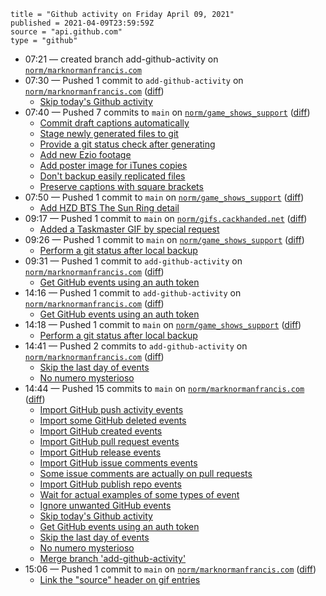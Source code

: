 ```
title = "Github activity on Friday April 09, 2021"
published = 2021-04-09T23:59:59Z
source = "api.github.com"
type = "github"
```

* 07:21 — created branch add-github-activity on [`norm/marknormanfrancis.com`](https://github.com/norm/marknormanfrancis.com)
* 07:30 — Pushed 1 commit to `add-github-activity` on [`norm/marknormanfrancis.com`](https://github.com/norm/marknormanfrancis.com) ([diff](https://github.com/norm/marknormanfrancis.com/compare/49f8beac6633d8727558625f3c5b3539e194e936..a96a7ab59354b057e7ff9e98210daf51dc740e8d))
  * [Skip today's Github activity](https://github.com/norm/marknormanfrancis.com/commit/a96a7ab59354b057e7ff9e98210daf51dc740e8d)
* 07:40 — Pushed 7 commits to `main` on [`norm/game_shows_support`](https://github.com/norm/game_shows_support) ([diff](https://github.com/norm/game_shows_support/compare/95c9ec2b2cfcc29783400c663e2b6d4d134a471c..24d04c0883731cfaf8deaea21c45cb903f048054))
  * [Commit draft captions automatically](https://github.com/norm/game_shows_support/commit/f6505998d6dba4475b5664b1cd56977a45460db9)
  * [Stage newly generated files to git](https://github.com/norm/game_shows_support/commit/5199ef452b932da3bd56c3fe3722d8020e0dabfc)
  * [Provide a git status check after generating](https://github.com/norm/game_shows_support/commit/7649d4639540a2c4a86d9f796f3110701ad31a29)
  * [Add new Ezio footage](https://github.com/norm/game_shows_support/commit/d939465c0bfa47663edbd4be58cd97a86b8cfe52)
  * [Add poster image for iTunes copies](https://github.com/norm/game_shows_support/commit/07a849fbfdc48c09d643b774a040ec394f86c662)
  * [Don't backup easily replicated files](https://github.com/norm/game_shows_support/commit/77c87a41d1ed6537e417bec6a3c20cc183102fe0)
  * [Preserve captions with square brackets](https://github.com/norm/game_shows_support/commit/24d04c0883731cfaf8deaea21c45cb903f048054)
* 07:50 — Pushed 1 commit to `main` on [`norm/game_shows_support`](https://github.com/norm/game_shows_support) ([diff](https://github.com/norm/game_shows_support/compare/24d04c0883731cfaf8deaea21c45cb903f048054..f38091684f534200c7ecc8c2102904891eec81bf))
  * [Add HZD BTS The Sun Ring detail](https://github.com/norm/game_shows_support/commit/f38091684f534200c7ecc8c2102904891eec81bf)
* 09:17 — Pushed 1 commit to `main` on [`norm/gifs.cackhanded.net`](https://github.com/norm/gifs.cackhanded.net) ([diff](https://github.com/norm/gifs.cackhanded.net/compare/1b81bffe05b5dcc1ac048b7f7476503da7d62529..3b67cbce4ffc1f7f5fdf9dee0e4786afe9a770df))
  * [Added a Taskmaster GIF by special request](https://github.com/norm/gifs.cackhanded.net/commit/3b67cbce4ffc1f7f5fdf9dee0e4786afe9a770df)
* 09:26 — Pushed 1 commit to `main` on [`norm/game_shows_support`](https://github.com/norm/game_shows_support) ([diff](https://github.com/norm/game_shows_support/compare/f38091684f534200c7ecc8c2102904891eec81bf..51e63c79daed8f57805cab7e6e0560b3f36b1850))
  * [Perform a git status after local backup](https://github.com/norm/game_shows_support/commit/51e63c79daed8f57805cab7e6e0560b3f36b1850)
* 09:31 — Pushed 1 commit to `add-github-activity` on [`norm/marknormanfrancis.com`](https://github.com/norm/marknormanfrancis.com) ([diff](https://github.com/norm/marknormanfrancis.com/compare/a96a7ab59354b057e7ff9e98210daf51dc740e8d..d355f8ea7e36d4e60cd278360200953ff242073e))
  * [Get GitHub events using an auth token](https://github.com/norm/marknormanfrancis.com/commit/d355f8ea7e36d4e60cd278360200953ff242073e)
* 14:16 — Pushed 1 commit to `add-github-activity` on [`norm/marknormanfrancis.com`](https://github.com/norm/marknormanfrancis.com) ([diff](https://github.com/norm/marknormanfrancis.com/compare/d355f8ea7e36d4e60cd278360200953ff242073e..caf6e35ba9c26f22f29f787bbbde85b96de0f773))
  * [Get GitHub events using an auth token](https://github.com/norm/marknormanfrancis.com/commit/caf6e35ba9c26f22f29f787bbbde85b96de0f773)
* 14:18 — Pushed 1 commit to `main` on [`norm/game_shows_support`](https://github.com/norm/game_shows_support) ([diff](https://github.com/norm/game_shows_support/compare/51e63c79daed8f57805cab7e6e0560b3f36b1850..ea683c558d5e95050315260ae6ca74bc53cf1276))
  * [Perform a git status after local backup](https://github.com/norm/game_shows_support/commit/ea683c558d5e95050315260ae6ca74bc53cf1276)
* 14:41 — Pushed 2 commits to `add-github-activity` on [`norm/marknormanfrancis.com`](https://github.com/norm/marknormanfrancis.com) ([diff](https://github.com/norm/marknormanfrancis.com/compare/caf6e35ba9c26f22f29f787bbbde85b96de0f773..45e1ddef637c6ce729b74acaf05dbc0ba7500e18))
  * [Skip the last day of events](https://github.com/norm/marknormanfrancis.com/commit/b42fdbfdfce6099a2fdd4551fdc67b70d2c06710)
  * [No numero mysterioso](https://github.com/norm/marknormanfrancis.com/commit/45e1ddef637c6ce729b74acaf05dbc0ba7500e18)
* 14:44 — Pushed 15 commits to `main` on [`norm/marknormanfrancis.com`](https://github.com/norm/marknormanfrancis.com) ([diff](https://github.com/norm/marknormanfrancis.com/compare/3bd62e0d6bdefad8f3b6e88440c99a79255ee847..0e21283e3f998fd0bf460812a3c352f4b5778efa))
  * [Import GitHub push activity events](https://github.com/norm/marknormanfrancis.com/commit/eb6e74231ddc22a7e36c68af325f7b36a3ba9a7d)
  * [Import some GitHub deleted events](https://github.com/norm/marknormanfrancis.com/commit/0dd12f6cc8124fdebee75fc8065e375c7c432050)
  * [Import GitHub created events](https://github.com/norm/marknormanfrancis.com/commit/44ad0af654a27316a7ec0063d9fe16c9ebb9c635)
  * [Import GitHub pull request events](https://github.com/norm/marknormanfrancis.com/commit/ef1be1137be2342db04f5554b900137d21bc1b19)
  * [Import GitHub release events](https://github.com/norm/marknormanfrancis.com/commit/15566edd78185464a3c6d06e4665d5a1f48d77f5)
  * [Import GitHub issue comments events](https://github.com/norm/marknormanfrancis.com/commit/ed2ca1090bf2e680704769cbe8f5a45ffeb5f8de)
  * [Some issue comments are actually on pull requests](https://github.com/norm/marknormanfrancis.com/commit/916f4acd274913ff1aa75077c1e92322e97afc48)
  * [Import GitHub publish repo events](https://github.com/norm/marknormanfrancis.com/commit/2d10cde545de8b8f8b2e41888182a2ce76dbf494)
  * [Wait for actual examples of some types of event](https://github.com/norm/marknormanfrancis.com/commit/4003c89f53de97d71c4d004dbfc2229ed435bead)
  * [Ignore unwanted GitHub events](https://github.com/norm/marknormanfrancis.com/commit/49f8beac6633d8727558625f3c5b3539e194e936)
  * [Skip today's Github activity](https://github.com/norm/marknormanfrancis.com/commit/a96a7ab59354b057e7ff9e98210daf51dc740e8d)
  * [Get GitHub events using an auth token](https://github.com/norm/marknormanfrancis.com/commit/caf6e35ba9c26f22f29f787bbbde85b96de0f773)
  * [Skip the last day of events](https://github.com/norm/marknormanfrancis.com/commit/b42fdbfdfce6099a2fdd4551fdc67b70d2c06710)
  * [No numero mysterioso](https://github.com/norm/marknormanfrancis.com/commit/45e1ddef637c6ce729b74acaf05dbc0ba7500e18)
  * [Merge branch 'add-github-activity'](https://github.com/norm/marknormanfrancis.com/commit/0e21283e3f998fd0bf460812a3c352f4b5778efa)
* 15:06 — Pushed 1 commit to `main` on [`norm/marknormanfrancis.com`](https://github.com/norm/marknormanfrancis.com) ([diff](https://github.com/norm/marknormanfrancis.com/compare/0e21283e3f998fd0bf460812a3c352f4b5778efa..7be7694dbad9644644f6709220a8189d999cabff))
  * [Link the "source" header on gif entries](https://github.com/norm/marknormanfrancis.com/commit/7be7694dbad9644644f6709220a8189d999cabff)
